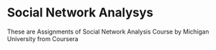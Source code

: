 # Social Network Analysys
These are Assignments of Social Network Analysis Course by Michigan University from Coursera
